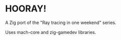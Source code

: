 # HOORAY!

A Zig port of the "Ray tracing in one weekend" series.

Uses mach-core and zig-gamedev libraries.
